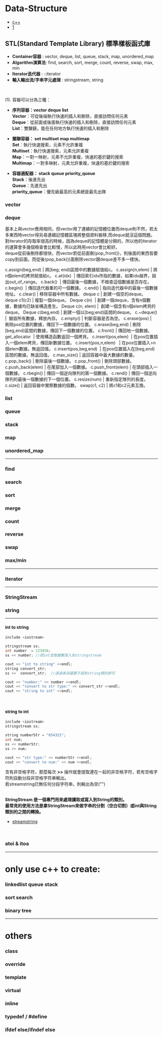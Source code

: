 # Data-Structure

- [c++](http://www.cplusplus.com/reference/)
- [1](http://blog.csdn.net/longshengguoji/article/details/8550235)
## STL(Standard Template Library) 標準樣板函式庫
- **Container容器** : vector, deque, list, queue, stack, map, unordered_map
- **Algorithm演算法**: find, search, sort, merge, count, reverse, swap, max, min
- **Iterator迭代器** : ::iterator
- **輸入輸出流/字串字元處理** : stringstream, string
<br/>

(1).
容器可以分為三種：<br/>
- **序列容器：vector deque list**<br/>
  **Vector**：可從後端執行快速的插入和刪除，直接訪問任何元素<br/>
  **Deque**：從前面或後面執行快速的插入和刪除，直接訪問任何元素<br/>
  **List**：雙鍊錶，能在任何地方執行快速的插入和刪除<br/>

- **關聯容器： set multiset map multimap**<br/>
  **Set**：執行快速搜索，元素不允許重複<br/>
  **Multiset**：執行快速搜索，元素允許重複<br/>
  **Map**：一對一映射，元素不允許重複，快速的基於鍵的搜索<br/>
  **Multimap**：一對多映射，元素允許重複，快速的基於鍵的搜索<br/>

- **容器適配器： stack queue priority_queue**<br/>
  **Stack**：後進先出<br/>
  **Queue**：先進先出<br/>
  **priority_queue**：優先級最高的元素總是最先出隊<br/>

### vector

### deque
基本上與vector應用相同，但vector用了連續的記憶體位置而deque則不然，若太多東西時vector得另尋連續記憶體區塊將整個資料搬移,而deque就沒這個問題。<br/>
對iterator的存取率很高的時候，因為deque的記憶體是分開的，所以他的iterator的運算會多幾個檢查會比較慢，所以此時用vector會比較好。<br/>
deque從前後刪除都很快，而vector若從前面刪(pop_front())，則後面的東西皆要copy到前面。而從後(pop_back())面刪除vector跟deque差不多一樣快。 <br/>

c.assign(beg,end)  | 將[beg; end)區間中的數據賦值給c。 
c.assign(n,elem)  | 將n個elem的拷貝賦值給c。
c.at(idx)  |  傳回索引idx所指的數據，如果idx越界，拋出out_of_range。
c.back()  |  傳回最後一個數據，不檢查這個數據是否存在。
c.begin()  |  傳回迭代器重的可一個數據。
c.end()  |  指向迭代器中的最後一個數據地址。
c.clear()  |  移除容器中所有數據。
deque<Elem> c  |  創建一個空的deque。
deque<Elem> c1(c2)  |  複製一個deque。
Deque<Elem> c(n)  |  創建一個deque，含有n個數據，數據均已缺省構造產生。
Deque<Elem> c(n, elem)  |  創建一個含有n個elem拷貝的deque。
Deque<Elem> c(beg,end)  |  創建一個以[beg;end)區間的deque。
c.~deque<Elem>()  |  銷毀所有數據，釋放內存。
c.empty()  |  判斷容器是否為空。
c.erase(pos)  |  刪除pos位置的數據，傳回下一個數據的位置。
c.erase(beg,end)  |  刪除[beg,end)區間的數據，傳回下一個數據的位置。
c.front()  |  傳回地一個數據。
get_allocator  |  使用構造函數返回一個拷貝。
c.insert(pos,elem)  |  在pos位置插入一個elem拷貝，傳回新數據位置。
c.insert(pos,n,elem)   |  在pos位置插入>n個elem數據。無返回值。
c.insert(pos,beg,end)  |  在pos位置插入在[beg,end)區間的數據。無返回值。
c.max_size()  |  返回容器中最大數據的數量。
c.pop_back()  |  刪除最後一個數據。
c.pop_front() |  刪除頭部數據。
c.push_back(elem)  |  在尾部加入一個數據。
c.push_front(elem)  |  在頭部插入一個數據。
c.rbegin()  |  傳回一個逆向隊列的第一個數據。
c.rend()  |  傳回一個逆向隊列的最後一個數據的下一個位置。
c.resize(num)  |  重新指定隊列的長度。
c.size()  |  返回容器中實際數據的個數。
swap(c1, c2)  |  將c1和c2元素互換。


### list

### queue

### stack

### map

### unordered_map

---

### find

### search

### sort

### merge

### count

### reverse

### swap

### max/min

---

### iterator

---


### StringStream

### string

---

#### int to string
```C++
include <iostream>

stringstream ss;
int number  = 123456;
ss << number; //把int型態變數寫入到stringstream

cout << "int to string" <<endl;
string convert_str;
ss >>  convert_str;  //透過串流運算子寫到string類別即可

cout << "number:" << number <<endl;
cout << "convert to str type:" << convert_str <<endl;
cout << "string to int" <<endl;
```
<br/>

#### string to int
```C++
include <iostream>
stringstream ss;

string numberStr = "654321";
int num;
ss << numberStr; 
ss >> num;

cout << "str type:" << numberStr <<endl;
cout << "convert to num:" << num <<endl;
```

含有非空格字符，那麼每次 **>>** 操作就會提取連在一起的非空格字符，若有空格字符則自動分段非空格字符串輸出。<br/>
若streamstring已無任何分段字符串，則輸出為空("") <br/>
<br/>

**StringStream 是一個專門用來處理讀取或寫入到String的類別。<br/>**
**最常見的使用方法是拿StringStream來做字串的分割（空白切割）或int與String類別的之間的轉換。<br/>**
- [streamstring](https://dotblogs.com.tw/v6610688/2013/11/08/cplusplus_stringstream_int_and_string_convert_and_clear)

<br/>

### atoi & itoa

---

# only use c++ to create: 

### linkedlist queue stack

### sort search

### binary tree



---

# others

### class

### override

### template

### virtual

### inline

### typedef / #define

### ifdef else/ifndef else





